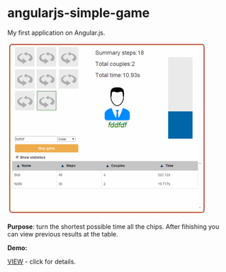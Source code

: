 # angularjs-simple-game
My first application on Angular.js.

<img src="https://github.com/appdevmaker/angularjs-simple-game/blob/master/images/screen.png?raw=true" alt="" />

<b>Purpose</b>: turn the shortest possible time all the chips. After fihishing you can view previous results at the table.

<p><b>Demo:</b></p>
<a href="http://somexamples.16mb.com/angular/sgame/index.html" target="_blank">VIEW</a> - click for details.